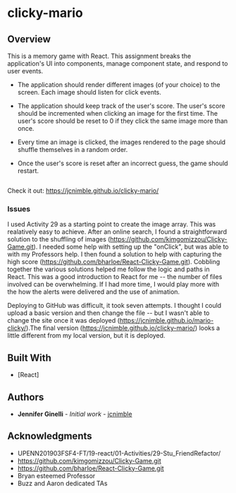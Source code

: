 # clicky-mario

## Overview

This is a memory game with React. This assignment breaks the application's UI into components, manage component state, and respond to user events.

  * The application should render different images (of your choice) to the screen. Each image should listen for click events.

  * The application should keep track of the user's score. The user's score should be incremented when clicking an image for the first time. The user's score should be reset to 0 if they click the same image more than once.

  * Every time an image is clicked, the images rendered to the page should shuffle themselves in a random order.

  * Once the user's score is reset after an incorrect guess, the game should restart.

![]()


Check it out: https://jcnimble.github.io/clicky-mario/

### Issues
I used Activity 29 as a starting point to create the image array. This was realatively easy to achieve. After an online search, I found a straightforward solution to the shuffling of images (https://github.com/kimgomizzou/Clicky-Game.git). I needed some help with setting up the "onClick", but was able to with my Professors help. I then found a solution to help with capturing the high score (https://github.com/bharloe/React-Clicky-Game.git). Cobbling together the various solutions helped me follow the logic and paths in React. This was a good introduction to React for me -- the number of files involved can be overwhelming. If I had more time, I would play more with the how the alerts were delivered and the use of animation.

Deploying to GitHub was difficult, it took seven attempts. I thought I could upload a basic version and then change the file -- but I wasn't able to change the site once it was deployed (https://jcnimble.github.io/mario-clicky/).The final version (https://jcnimble.github.io/clicky-mario/) looks a little different from my local version, but it is deployed.

## Built With

* [React]


## Authors

* **Jennifer Ginelli** - *Initial work* - [jcnimble](https://jcnimble.github.io/)

## Acknowledgments

   * UPENN201903FSF4-FT/19-react/01-Activities/29-Stu_FriendRefactor/
   * https://github.com/kimgomizzou/Clicky-Game.git
   * https://github.com/bharloe/React-Clicky-Game.git
   * Bryan esteemed Professor
   * Buzz and Aaron dedicated TAs

